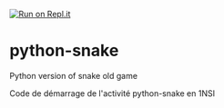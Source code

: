 [![Run on Repl.it](https://repl.it/badge/github/LabNSI/python-snake-msilanus)](https://repl.it/github/LabNSI/python-snake-msilanus)
# python-snake
Python version of snake old game

Code de démarrage de l'activité python-snake en 1NSI

